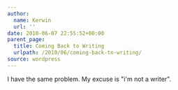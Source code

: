 ```yaml
---
author:
  name: Kerwin
  url: ''
date: 2010-06-07 22:55:52+00:00
parent_page:
  title: Coming Back to Writing
  urlpath: /2010/06/coming-back-to-writing/
source: wordpress
---
```


I have the same problem. My excuse is "i'm not a writer".